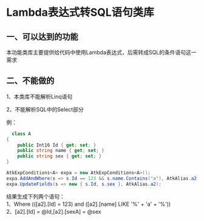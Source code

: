 Lambda表达式转SQL语句类库
=
一、可以达到的功能
-
本功能类库主要提供给代码中使用Lambda表达式，后需转成SQL的条件语句这一需求

二、不能做的
-
1、本类库不能解析Linq语句

2、不能解析SQL中的Select部分
  
例：
```C#
  class A
{
    public Int16 Id { get; set; }
    public string name { get; set; }
    public string sex { get; set; }
}
```
```C#
AtkExpConditions<A> expa = new AtkExpConditions<A>();
expa.AddAndWhere(s => s.Id == 123 && s.name.Contains("a"), AtkAlias.a2);
expa.UpdateFields(s => new { s.Id, s.sex }, AtkAlias.a2);
``` 
结果生成下列两个语句：<br>
1、Where (([a2].[Id] = 123) and ([a2].[name] LIKE '%' + 'a' + '%'))<br>
2、[a2].[Id] = @Id,[a2].[sexA] = @sex<br>



  

  
  
